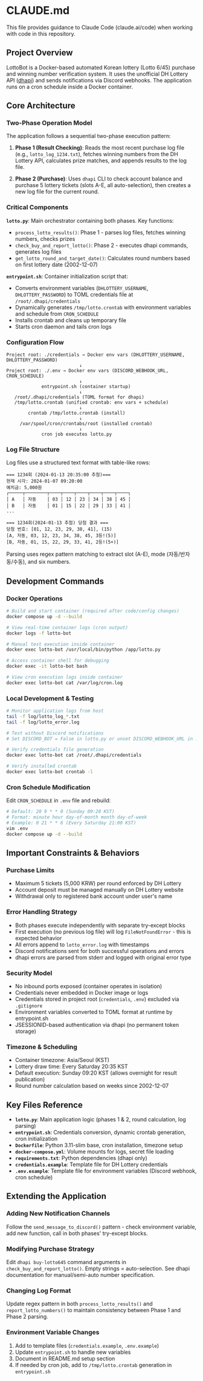 # CLAUDE.md

This file provides guidance to Claude Code (claude.ai/code) when working with code in this repository.

## Project Overview

LottoBot is a Docker-based automated Korean lottery (Lotto 6/45) purchase and winning number verification system. It uses the unofficial DH Lottery API ([dhapi](https://github.com/roeniss/dhlottery-api)) and sends notifications via Discord webhooks. The application runs on a cron schedule inside a Docker container.

## Core Architecture

### Two-Phase Operation Model

The application follows a sequential two-phase execution pattern:

1. **Phase 1 (Result Checking)**: Reads the most recent purchase log file (e.g., `lotto_log_1234.txt`), fetches winning numbers from the DH Lottery API, calculates prize matches, and appends results to the log file.

2. **Phase 2 (Purchase)**: Uses `dhapi` CLI to check account balance and purchase 5 lottery tickets (slots A-E, all auto-selection), then creates a new log file for the current round.

### Critical Components

**`lotto.py`**: Main orchestrator containing both phases. Key functions:
- `process_lotto_results()`: Phase 1 - parses log files, fetches winning numbers, checks prizes
- `check_buy_and_report_lotto()`: Phase 2 - executes dhapi commands, generates log files
- `get_lotto_round_and_target_date()`: Calculates round numbers based on first lottery date (2002-12-07)

**`entrypoint.sh`**: Container initialization script that:
- Converts environment variables (`DHLOTTERY_USERNAME`, `DHLOTTERY_PASSWORD`) to TOML credentials file at `/root/.dhapi/credentials`
- Dynamically generates `/tmp/lotto.crontab` with environment variables and schedule from `CRON_SCHEDULE`
- Installs crontab and cleans up temporary file
- Starts cron daemon and tails cron logs

### Configuration Flow

```
Project root: ./credentials → Docker env vars (DHLOTTERY_USERNAME, DHLOTTERY_PASSWORD)
                           ↓
Project root: ./.env → Docker env vars (DISCORD_WEBHOOK_URL, CRON_SCHEDULE)
                           ↓
             entrypoint.sh (container startup)
                           ↓
   /root/.dhapi/credentials (TOML format for dhapi)
   /tmp/lotto.crontab (unified crontab: env vars + schedule)
                           ↓
        crontab /tmp/lotto.crontab (install)
                           ↓
     /var/spool/cron/crontabs/root (installed crontab)
                           ↓
             cron job executes lotto.py
```

### Log File Structure

Log files use a structured text format with table-like rows:
```
=== 1234회 (2024-01-13 20:35:00 추첨)===
현재 시각: 2024-01-07 09:20:00
예치금: 5,000원
┌─────┬────────┬────┬────┬────┬────┬────┬────┐
│ A   │ 자동    │ 03 │ 12 │ 23 │ 34 │ 38 │ 45 │
│ B   │ 자동    │ 01 │ 15 │ 22 │ 29 │ 33 │ 41 │
...

=== 1234회(2024-01-13 추첨) 당첨 결과 ===
당첨 번호: [01, 12, 23, 29, 38, 41], (15)
[A, 자동, 03, 12, 23, 34, 38, 45, 3등!(5)]
[B, 자동, 01, 15, 22, 29, 33, 41, 2등!(5+)]
```

Parsing uses regex pattern matching to extract slot (A-E), mode (자동/반자동/수동), and six numbers.

## Development Commands

### Docker Operations
```bash
# Build and start container (required after code/config changes)
docker compose up -d --build

# View real-time container logs (cron output)
docker logs -f lotto-bot

# Manual test execution inside container
docker exec lotto-bot /usr/local/bin/python /app/lotto.py

# Access container shell for debugging
docker exec -it lotto-bot bash

# View cron execution logs inside container
docker exec lotto-bot cat /var/log/cron.log
```

### Local Development & Testing
```bash
# Monitor application logs from host
tail -f log/lotto_log_*.txt
tail -f log/lotto_error.log

# Test without Discord notifications
# Set DISCORD_BOT = False in lotto.py or unset DISCORD_WEBHOOK_URL in .env

# Verify credentials file generation
docker exec lotto-bot cat /root/.dhapi/credentials

# Verify installed crontab
docker exec lotto-bot crontab -l
```

### Cron Schedule Modification
Edit `CRON_SCHEDULE` in `.env` file and rebuild:
```bash
# Default: 20 9 * * 0 (Sunday 09:20 KST)
# Format: minute hour day-of-month month day-of-week
# Example: 0 21 * * 6 (Every Saturday 21:00 KST)
vim .env
docker compose up -d --build
```

## Important Constraints & Behaviors

### Purchase Limits
- Maximum 5 tickets (5,000 KRW) per round enforced by DH Lottery
- Account deposit must be managed manually on DH Lottery website
- Withdrawal only to registered bank account under user's name

### Error Handling Strategy
- Both phases execute independently with separate try-except blocks
- First execution (no previous log file) will log `FileNotFoundError` - this is expected behavior
- All errors append to `lotto_error.log` with timestamps
- Discord notifications sent for both successful operations and errors
- dhapi errors are parsed from stderr and logged with original error type

### Security Model
- No inbound ports exposed (container operates in isolation)
- Credentials never embedded in Docker image or logs
- Credentials stored in project root (`credentials`, `.env`) excluded via `.gitignore`
- Environment variables converted to TOML format at runtime by entrypoint.sh
- JSESSIONID-based authentication via dhapi (no permanent token storage)

### Timezone & Scheduling
- Container timezone: Asia/Seoul (KST)
- Lottery draw time: Every Saturday 20:35 KST
- Default execution: Sunday 09:20 KST (allows overnight for result publication)
- Round number calculation based on weeks since 2002-12-07

## Key Files Reference

- **`lotto.py`**: Main application logic (phases 1 & 2, round calculation, log parsing)
- **`entrypoint.sh`**: Credentials conversion, dynamic crontab generation, cron initialization
- **`Dockerfile`**: Python 3.11-slim base, cron installation, timezone setup
- **`docker-compose.yml`**: Volume mounts for logs, secret file loading
- **`requirements.txt`**: Python dependencies (dhapi only)
- **`credentials.example`**: Template file for DH Lottery credentials
- **`.env.example`**: Template file for environment variables (Discord webhook, cron schedule)

## Extending the Application

### Adding New Notification Channels
Follow the `send_message_to_discord()` pattern - check environment variable, add new function, call in both phases' try-except blocks.

### Modifying Purchase Strategy
Edit `dhapi buy-lotto645` command arguments in `check_buy_and_report_lotto()`. Empty strings = auto-selection. See dhapi documentation for manual/semi-auto number specification.

### Changing Log Format
Update regex pattern in both `process_lotto_results()` and `report_lotto_numbers()` to maintain consistency between Phase 1 and Phase 2 parsing.

### Environment Variable Changes
1. Add to template files (`credentials.example`, `.env.example`)
2. Update `entrypoint.sh` to handle new variables
3. Document in README.md setup section
4. If needed by cron job, add to `/tmp/lotto.crontab` generation in `entrypoint.sh`
